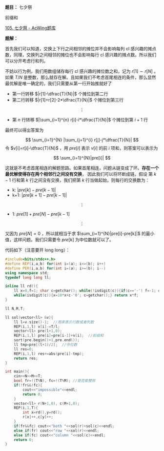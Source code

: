 **题目：** 七夕祭

前缀和

[105. 七夕祭 - AcWing题库](https://www.acwing.com/problem/content/107/)

**题解：**

首先我们可以知道，交换上下行之间相邻的摊位并不会影响每列 cl 感兴趣的摊点数，同理，交换列之间相邻的摊位也不会影响每行 cl 感兴趣的摊点数。所以我们可以分开考虑行和列。

不妨以行为例，我们用数组储存每行 cl 感兴趣的摊位数之和，记为 $r[1] \sim r[N]$  。如果 $T / N$ 是整数，那么就存在解。且如果我们不考虑首尾相连的条件，那么显然最优解是唯一确定的，我们只需要从第一行开始推就好了

- 第一行转移 $|r[1]-\dfrac{T}{N}|$ 个摊位到第二行
- 第二行转移 $|r[1]+r[2]-2*\dfrac{T}{N}|$ 个摊位到第三行

$$
\vdots
$$

- 第 $n$ 行转移 $|\sum_{i=1}^{n} r[i]-i*\dfrac{T}{N}|$  个摊位到第 $i+1$ 行

最终可以得出答案为 

$$
\sum_{i=1}^{N} |\sum_{j=1}^{i} r[j]-j*\dfrac{T}{N}|
$$
令 $v[i]=r[i]-\dfrac{T}{N}$ ，用 $pre[i]$ 表示 $v[i]$ 的前 $i$ 项和，则答案可以表示为

$$
\sum_{i=1}^{N}|pre[i]|
$$

这就是不考虑首尾相连的解题思路。如果首尾相连，问题从链变成了环。**存在一个最优解使得存在两个相邻行之间没有交换**， 因此我们可以将环断成链。假设 第 $k-1$ 行和第 $k$ 行之间没有交换，我们把第 $k$ 行当做起始，则每行的交换数为：

- k: $|pre[k]-pre[k-1]|$
- k+1: $|pre[k+1]-pre[k-1]|$

$$
\vdots
$$

- 1: $pre[1]+pre[N]-pre[k-1]$

$$
\vdots
$$

又因为 $pre[N]=0$ ，所以就相当于求 $\sum_{i=1}^{N}|pre[i]-pre[k]|$ 的最小值，这样问题。我们只需要令 $pre[k]$ 为中位数就可以了。

代码如下（注意要开 long long）：

```c++
#include<bits/stdc++.h>
#define REP(i,a,b) for(int i=(a); i<=(b); i++)
#define PER(i,a,b) for(int i=(a); i>=(b); i--)
using namespace std;
typedef long long ll;

inline ll rd(){
    ll x=0,f=1; char c=getchar(); while(!isdigit(c)){if(c=='-') f=-1; c=getchar();}
    while(isdigit(c)){x=10*x+c-'0'; c=getchar();} return x*f;
}

ll N,M,T;

ll sol(vector<ll> &v){
    ll l=v.size()-1;  //用来表示行数或者列数
    REP(i,1,l) v[i]-=T/l;
    vector<ll> pre(l+1,0);
    REP(i,1,l) pre[i]=pre[i-1]+v[i];  //前缀和
    sort(pre.begin()+1,pre.end());
    ll tmp=pre[(l+1)/2];  //中位数
    ll res=0;
    REP(i,1,l) res+=abs(pre[i]-tmp);
    return res;
}

int main(){
    cin>>N>>M>>T;
    bool fr=!(T%N), fc=!(T%M); //是否能整除
    if(!fr&&!fc){
        cout<<"impossible"<<endl;
        return 0;
    }
    vector<ll> r(N+1,0), c(M+1,0);
    REP(i,1,T){
        int x=rd(),y=rd();
        r[x]++,c[y]++;
    }
    if(fr&&fc) cout<<"both "<<sol(r)+sol(c)<<endl; 
    else if(fr) cout<<"row "<<sol(r)<<endl;
    else if(fc) cout<<"column "<<sol(c)<<endl;
    return 0;
}

```